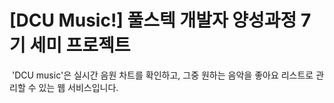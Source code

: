 # [DCU Music!] 풀스텍 개발자 양성과정 7기 세미 프로젝트
&nbsp;'DCU music'은 실시간 음원 차트를 확인하고, 그중 원하는 음악을 좋아요 리스트로 관리할 수 있는 웹 서비스입니다.

